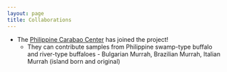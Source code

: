 ```yaml
---
layout: page
title: Collaborations
---
```


- The [Philippine Carabao Center](https://www.pcc.gov.ph/) has joined the project!
    - They can contribute samples from Philippine swamp-type buffalo and river-type buffaloes - Bulgarian Murrah, Brazilian Murrah, Italian Murrah (island born and original)
